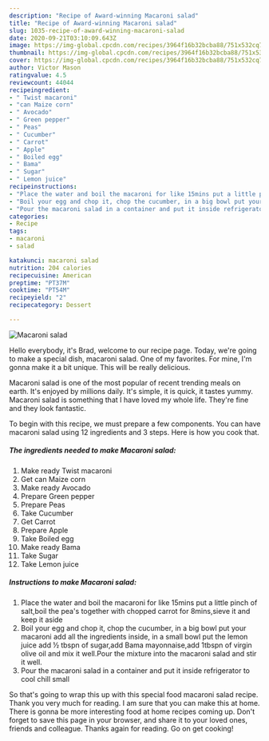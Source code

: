 ```yaml
---
description: "Recipe of Award-winning Macaroni salad"
title: "Recipe of Award-winning Macaroni salad"
slug: 1035-recipe-of-award-winning-macaroni-salad
date: 2020-09-21T03:10:09.643Z
image: https://img-global.cpcdn.com/recipes/3964f16b32bcba88/751x532cq70/macaroni-salad-recipe-main-photo.jpg
thumbnail: https://img-global.cpcdn.com/recipes/3964f16b32bcba88/751x532cq70/macaroni-salad-recipe-main-photo.jpg
cover: https://img-global.cpcdn.com/recipes/3964f16b32bcba88/751x532cq70/macaroni-salad-recipe-main-photo.jpg
author: Victor Mason
ratingvalue: 4.5
reviewcount: 44044
recipeingredient:
- " Twist macaroni"
- "can Maize corn"
- " Avocado"
- " Green pepper"
- " Peas"
- " Cucumber"
- " Carrot"
- " Apple"
- " Boiled egg"
- " Bama"
- " Sugar"
- " Lemon juice"
recipeinstructions:
- "Place the water and boil the macaroni for like 15mins put a little pinch of salt,boil the pea&#39;s together with chopped carrot for 8mins,sieve it and keep it aside"
- "Boil your egg and chop it, chop the cucumber, in a big bowl put your macaroni add all the ingredients inside, in a small bowl put the lemon juice add ½ tbspn of sugar,add Bama mayonnaise,add 1tbspn of virgin olive oil and mix it well.Pour the mixture into the macaroni salad and stir it well."
- "Pour the macaroni salad in a container and put it inside refrigerator to cool chill small"
categories:
- Recipe
tags:
- macaroni
- salad

katakunci: macaroni salad 
nutrition: 204 calories
recipecuisine: American
preptime: "PT37M"
cooktime: "PT54M"
recipeyield: "2"
recipecategory: Dessert

---
```



![Macaroni salad](https://img-global.cpcdn.com/recipes/3964f16b32bcba88/751x532cq70/macaroni-salad-recipe-main-photo.jpg)

Hello everybody, it's Brad, welcome to our recipe page. Today, we're going to make a special dish, macaroni salad. One of my favorites. For mine, I'm gonna make it a bit unique. This will be really delicious.



Macaroni salad is one of the most popular of recent trending meals on earth. It's enjoyed by millions daily. It's simple, it is quick, it tastes yummy. Macaroni salad is something that I have loved my whole life. They're fine and they look fantastic.


To begin with this recipe, we must prepare a few components. You can have macaroni salad using 12 ingredients and 3 steps. Here is how you cook that.

<!--inarticleads1-->

##### The ingredients needed to make Macaroni salad:

1. Make ready  Twist macaroni
1. Get can Maize corn
1. Make ready  Avocado
1. Prepare  Green pepper
1. Prepare  Peas
1. Take  Cucumber
1. Get  Carrot
1. Prepare  Apple
1. Take  Boiled egg
1. Make ready  Bama
1. Take  Sugar
1. Take  Lemon juice




<!--inarticleads2-->

##### Instructions to make Macaroni salad:

1. Place the water and boil the macaroni for like 15mins put a little pinch of salt,boil the pea&#39;s together with chopped carrot for 8mins,sieve it and keep it aside
1. Boil your egg and chop it, chop the cucumber, in a big bowl put your macaroni add all the ingredients inside, in a small bowl put the lemon juice add ½ tbspn of sugar,add Bama mayonnaise,add 1tbspn of virgin olive oil and mix it well.Pour the mixture into the macaroni salad and stir it well.
1. Pour the macaroni salad in a container and put it inside refrigerator to cool chill small




So that's going to wrap this up with this special food macaroni salad recipe. Thank you very much for reading. I am sure that you can make this at home. There is gonna be more interesting food at home recipes coming up. Don't forget to save this page in your browser, and share it to your loved ones, friends and colleague. Thanks again for reading. Go on get cooking!
